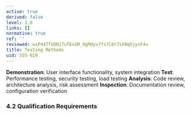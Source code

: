 ```yaml
---
active: true
derived: false
level: 1.0
links: []
normative: true
ref: ''
reviewed: wsP447fUOO17ufEsGM_0gMdyv7fs7C8r7shNqhjysF4=
title: Testing Methods
uid: SSS-029
---
```


**Demonstration**: User interface functionality, system integration
**Test**: Performance testing, security testing, load testing
**Analysis**: Code review, architecture analysis, risk assessment
**Inspection**: Documentation review, configuration verification

### 4.2 Qualification Requirements